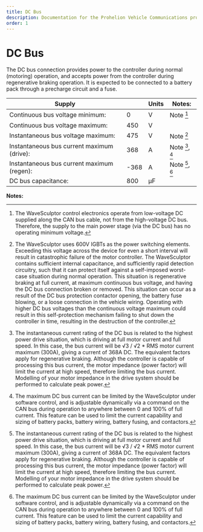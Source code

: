 ```yaml
---
title: DC Bus 
description: Documentation for the Prohelion Vehicle Communications protocol
order: 1
---
```


# DC Bus

The DC bus connection provides power to the controller during normal (motoring) operation, and accepts power from the controller during regenerative braking operation.  It is expected to be connected to a battery pack through a precharge circuit and a fuse.

| Supply                                     |      | Units | Notes:            |
|--------------------------------------------|------|-------|-------------------|
| Continuous bus voltage minimum:            | 0    | V     | Note [^1]         |
| Continuous bus voltage maximum:            | 450  | V     |                   |
| Instantaneous bus voltage maximum:	     | 475  | V     | Note [^2]         |
| Instantaneous bus current maximum (drive): | 368  | A     | Note [^3], [^4]   |
| Instantaneous bus current maximum (regen): | -368 | A     | Note [^3], [^4]   |
| DC bus capacitance:                        | 800  | µF    |                   |

__Notes:__

[^1]:
    The WaveSculptor control electronics operate from low-voltage DC supplied along the CAN bus cable, not from the high-voltage DC bus.  Therefore, the supply to the main power stage (via the DC bus) has no operating minimum voltage.

[^2]:
    The WaveSculptor uses 600V IGBTs as the power switching elements. Exceeding this voltage across the device for even a short interval will result in catastrophic failure of the motor controller.  The WaveSculptor contains sufficient internal capacitance, and sufficiently rapid detection circuitry, such that it can protect itself against a self-imposed worst-case situation during normal operation.  This situation is regenerative braking at full current, at maximum continuous bus voltage, and having the DC bus connection broken or removed.  This situation can occur as a result of the DC bus protection contactor opening, the battery fuse blowing, or a loose connection in the vehicle wiring. Operating with higher DC bus voltages than the continuous voltage maximum could result in this self-protection mechanism failing to shut down the controller in time, resulting in the destruction of the controller.

[^3]:
    The instantaneous current rating of the DC bus is related to the highest power drive situation, which is driving at full motor current and full speed.  In this case, the bus current will be √3 / √2 * RMS motor current maximum (300A), giving a  current of 368A DC.  The equivalent factors apply for regenerative braking. Although the controller is capable of processing this bus current, the motor impedance (power factor) will limit the current at high speed, therefore limiting the bus current.  Modelling of your motor impedance in the drive system should be performed to calculate peak power.

[^4]:
    The maximum DC bus current can be limited by the WaveSculptor under software control, and is adjustable dynamically via a command on the CAN bus during operation to anywhere between 0 and 100% of full current.  This feature can be used to limit the current capability and sizing of battery packs, battery wiring, battery fusing, and contactors.